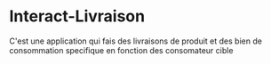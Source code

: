 # Interact-Livraison
C'est une application qui fais des livraisons de produit et des bien de consommation specifique en fonction des consomateur cible 
